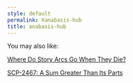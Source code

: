 ```yaml
---
style: default
permalink: Xanabasis-hub
title: anabasis-hub
---
```

You may also like:

[Where Do Story Arcs Go When They Die?](http://scp-wiki.net/tryingtofleshoutanidea)

[SCP-2467: A Sum Greater Than Its Parts](http://scp-wiki.net/scp-2467)
